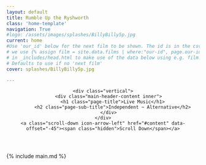 ```yaml
---
layout: default
title: Rumble Up the Ryshworth
class: 'home-template'
navigation: True
#logo: /assets/images/splashes/BillyBilly5p.jpg
current: home
#Use 'our_id' below for the next film to be shown. The id is in the csv file
# we use {% assign film = site.data.films | where:"our-id", page.our-id | first  %}
# in _includes/head.html to make use of the data below using e.g. film.main-image
# Defaults to use if no 'next film'
cover: splashes/BillyBilly5p.jpg

---
```

<!-- < default -->
<!-- The tag above means - insert everything in this file into the [body] of the default.hbs template -->
<!-- The big featured header  -->
<header class="main-header" style="background-image: linear-gradient(rgba(0, 0, 0, 0.527),rgba(0, 0, 0, 0.5)), url({{ site.baseurl }}/assets/images/{{ page.cover }}); background-position-y:0">

    <div class="vertical">
        <div class="main-header-content inner">
           <h1 class="page-title">Live Music</h1>
           <h2 class="page-sub-title">Independent ~ Alternative</h2>
        </div>
    </div>
    <a class="scroll-down icon-arrow-left" href="#content" data-offset="-45"><span class="hidden">Scroll Down</span></a>

</header>

<!-- The main content area on the homepage -->
<main id="content" class="content" role="main" markdown="1">
{% include main.md %}

</main>
